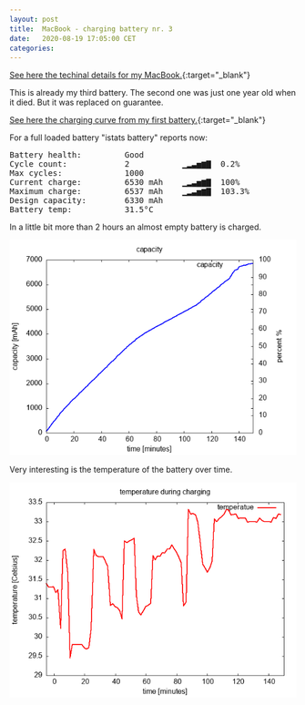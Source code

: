 ```yaml
---
layout: post
title:  MacBook - charging battery nr. 3
date:   2020-08-19 17:05:00 CET
categories:
---
```


[See here the techinal details for my MacBook.](/2016/06/26/MacBookPro.html){:target="_blank"}

This is already my third battery. The second one was just one year old when it died. But it was replaced on guarantee.

[See here the charging curve from my first battery.](/2016/07/27/mac-charging-battery.html){:target="_blank"}

For a full loaded battery "istats battery" reports now:

<pre>
Battery health:         Good        
Cycle count:            2           ▁▂▃▅▆▇  0.2%
Max cycles:             1000        
Current charge:         6530 mAh    ▁▂▃▅▆▇  100%
Maximum charge:         6537 mAh    ▁▂▃▅▆▇  103.3%
Design capacity:        6330 mAh    
Battery temp:           31.5°C      
</pre>

In a little bit more than 2 hours an almost empty battery is charged.

![plot_capacity](/images/plot_bat_cap3.png)

Very interesting is the temperature of the battery over time.

![plot_temperature](/images/plot_bat_temp3.png)
